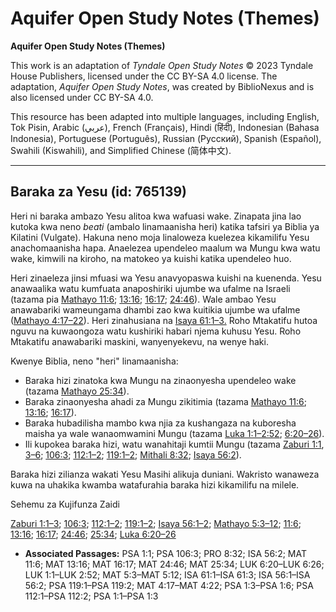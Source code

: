 # Aquifer Open Study Notes (Themes)

**Aquifer Open Study Notes (Themes)**

This work is an adaptation of *Tyndale Open Study Notes* © 2023 Tyndale House Publishers, licensed under the CC BY\-SA 4\.0 license. The adaptation, *Aquifer Open Study Notes*, was created by BiblioNexus and is also licensed under CC BY\-SA 4\.0\.

This resource has been adapted into multiple languages, including English, Tok Pisin, Arabic (عربي), French (Français), Hindi (हिंदी), Indonesian (Bahasa Indonesia), Portuguese (Português), Russian (Русский), Spanish (Español), Swahili (Kiswahili), and Simplified Chinese (简体中文).



--------------------------------

## Baraka za Yesu (id: 765139)

Heri ni baraka ambazo Yesu alitoa kwa wafuasi wake. Zinapata jina lao kutoka kwa neno *beati* (ambalo linamaanisha heri) katika tafsiri ya Biblia ya Kilatini (Vulgate). Hakuna neno moja linaloweza kuelezea kikamilifu Yesu anachomaanisha hapa. Anaelezea upendeleo maalum wa Mungu kwa watu wake, kimwili na kiroho, na matokeo ya kuishi katika upendeleo huo.

Heri zinaeleza jinsi mfuasi wa Yesu anavyopaswa kuishi na kuenenda. Yesu anawaalika watu kumfuata anaposhiriki ujumbe wa ufalme na Israeli (tazama pia [Mathayo 11:6](https://ref.ly/Matt11:6); [13:16](https://ref.ly/Matt13:16); [16:17](https://ref.ly/Matt16:17); [24:46](https://ref.ly/Matt24:46)). Wale ambao Yesu anawabariki wameungama dhambi zao kwa kuitikia ujumbe wa ufalme ([Mathayo 4:17–22](https://ref.ly/Matt4:17-Matt4:22)). Heri zinahusiana na [Isaya 61:1–3\.](https://ref.ly/Isa61:1-Isa61:3) Roho Mtakatifu hutoa nguvu na kuwaongoza watu kushiriki habari njema kuhusu Yesu. Roho Mtakatifu anawabariki maskini, wanyenyekevu, na wenye haki.

Kwenye Biblia, neno "heri" linamaanisha:

* Baraka hizi zinatoka kwa Mungu na zinaonyesha upendeleo wake (tazama [Mathayo 25:34](https://ref.ly/Matt25:34)).
* Baraka zinaonyesha ahadi za Mungu zikitimia (tazama [Mathayo 11:6](https://ref.ly/Matt11:6); [13:16](https://ref.ly/Matt13:16); [16:17](https://ref.ly/Matt16:17)).
* Baraka hubadilisha mambo kwa njia za kushangaza na kuboresha maisha ya wale wanaomwamini Mungu (tazama [Luka 1:1–2:52](https://ref.ly/Luke1:1-Luke2:52); [6:20–26](https://ref.ly/Luke6:20-Luke6:26)).
* Ili kupokea baraka hizi, watu wanahitaji kumtii Mungu (tazama [Zaburi 1:1](https://ref.ly/Ps1:1), [3–6](https://ref.ly/Ps1:3-Ps1:6); [106:3](https://ref.ly/Ps106:3); [112:1–2](https://ref.ly/Ps112:1-Ps112:2); [119:1–2](https://ref.ly/Ps119:1-Ps119:2); [Mithali 8:32](https://ref.ly/Prov8:32); [Isaya 56:2](https://ref.ly/Isa56:2)).

Baraka hizi zilianza wakati Yesu Masihi alikuja duniani. Wakristo wanaweza kuwa na uhakika kwamba watafurahia baraka hizi kikamilifu na milele.

Sehemu za Kujifunza Zaidi

[Zaburi 1:1–3](https://ref.ly/Ps1:1-Ps1:3); [106:3](https://ref.ly/Ps106:3); [112:1–2](https://ref.ly/Ps112:1-Ps112:2); [119:1–2](https://ref.ly/Ps119:1-Ps119:2); [Isaya 56:1–2](https://ref.ly/Isa56:1-Isa56:2); [Mathayo 5:3–12](https://ref.ly/Matt5:3-Matt5:12); [11:6](https://ref.ly/Matt11:6); [13:16](https://ref.ly/Matt13:16); [16:17](https://ref.ly/Matt16:17); [24:46](https://ref.ly/Matt24:46); [25:34](https://ref.ly/Matt25:34); [Luka 6:20–26](https://ref.ly/Luke6:20-Luke6:26)

* **Associated Passages:** PSA 1:1; PSA 106:3; PRO 8:32; ISA 56:2; MAT 11:6; MAT 13:16; MAT 16:17; MAT 24:46; MAT 25:34; LUK 6:20–LUK 6:26; LUK 1:1–LUK 2:52; MAT 5:3–MAT 5:12; ISA 61:1–ISA 61:3; ISA 56:1–ISA 56:2; PSA 119:1–PSA 119:2; MAT 4:17–MAT 4:22; PSA 1:3–PSA 1:6; PSA 112:1–PSA 112:2; PSA 1:1–PSA 1:3


